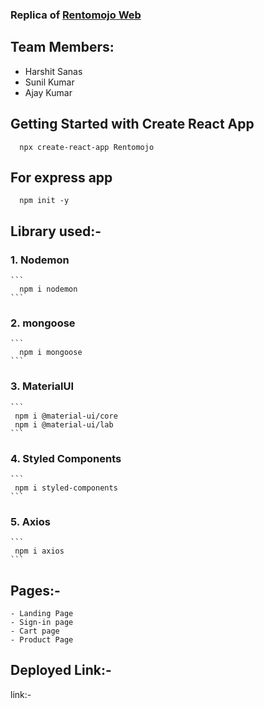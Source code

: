 ### Replica of [Rentomojo Web](https://www.rentomojo.com)

## Team Members:
  - Harshit Sanas
  - Sunil Kumar
  - Ajay Kumar
  
## Getting Started with Create React App

```
  npx create-react-app Rentomojo
```
## For express app

```
  npm init -y
```

## Library used:- 

  ### 1. Nodemon
  
    ```
      npm i nodemon
    ```
  ### 2. mongoose
  
    ```
      npm i mongoose
    ```
  ### 3. MaterialUI
  
    ```
     npm i @material-ui/core
     npm i @material-ui/lab
    ```
  ### 4. Styled Components
  
    ```
     npm i styled-components
    ```
  ### 5. Axios
  
    ```
     npm i axios
    ```
## Pages:-
    - Landing Page
    - Sign-in page
    - Cart page
    - Product Page
    
## Deployed Link:- 
  link:- 
